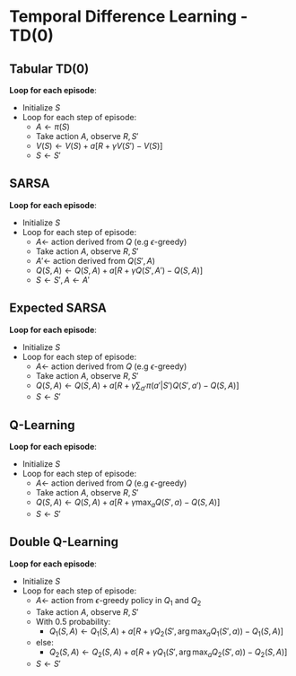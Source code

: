 # Temporal Difference Learning - TD(0)

## Tabular TD(0)

**Loop for each episode**:
- Initialize $S$
- Loop for each step of episode:
    - $A \gets \pi(S)$
    - Take action $A$, observe $R, S'$
    - $V(S) \gets V(S) + a [R + \gamma V(S') - V(S)]$
    - $S \gets S'$


## SARSA

**Loop for each episode**:
- Initialize $S$
- Loop for each step of episode:
    - $A \gets$ action derived from $Q$ (e.g $\epsilon$-greedy)
    - Take action $A$, observe $R, S'$
    - $A' \gets$ action derived from $Q(S', A)$
    - $Q(S, A) \gets Q(S, A) + a [R + \gamma Q(S', A') - Q(S, A)]$
    - $S \gets S', A \gets A'$



## Expected SARSA

**Loop for each episode**:
- Initialize $S$
- Loop for each step of episode:
    - $A \gets$ action derived from $Q$ (e.g $\epsilon$-greedy)
    - Take action $A$, observe $R, S'$
    - $Q(S, A) \gets Q(S, A) + a [R + \gamma \sum_{a'} \pi(a' | S') Q(S', a') - Q(S, A)]$
    - $S \gets S'$



## Q-Learning

**Loop for each episode**:
- Initialize $S$
- Loop for each step of episode:
    - $A \gets$ action derived from $Q$ (e.g $\epsilon$-greedy)
    - Take action $A$, observe $R, S'$
    - $Q(S, A) \gets Q(S, A) + a [R + \gamma \max_a Q(S', a) - Q(S, A)]$
    - $S \gets S'$


## Double Q-Learning

**Loop for each episode**:
- Initialize $S$
- Loop for each step of episode:
    - $A \gets$ action from $\epsilon$-greedy policy in $Q_1$ and $Q_2$
    - Take action $A$, observe $R, S'$
    - With 0.5 probability:
      - $Q_1(S, A) \gets Q_1(S, A) + a [R + \gamma Q_2(S', \arg\max_a Q_1(S', a)) - Q_1(S, A)]$
    - else:
      - $Q_2(S, A) \gets Q_2(S, A) + a [R + \gamma Q_1(S', \arg\max_a Q_2(S', a)) - Q_2(S, A)]$
    - $S \gets S'$


